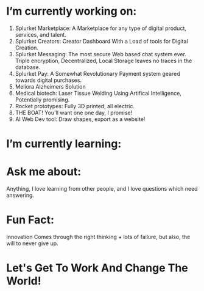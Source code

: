 # I’m currently working on:
1. Splurket Marketplace: A Marketplace for any type of digital product, services, and talent.
2. Splurket Creators: Creator Dashboard With a Load of tools for Digital Creation.
3. Splurket Messaging: The most secure Web based chat system ever. Triple encryption, Decentralized, Local Storage leaves no traces in the database.
4. Splurket Pay: A Somewhat Revolutionary Payment system geared towards digital purchases.
5. Meliora Alzheimers Solution
6. Medical biotech: Laser Tissue Welding Using Artifical Intelligence, Potentially promising.
7. Rocket prototypes: Fully 3D printed, all electric.
8. THE BOAT! You'll want one one day, I promise!
9. AI Web Dev tool: Draw shapes, export as a website!

 # I’m currently learning:
# Ask me about:
Anything, I love learning from other people, and I love questions which need answering.

# Fun Fact:
Innovation Comes through the right thinking + lots of failure, but also,  the will to never give up.


# Let's Get To Work And Change The World!
